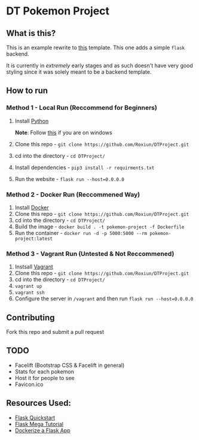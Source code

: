 # DT Pokemon Project

## What is this?
This is an example rewrite to [this](https://github.com/MrMusovic/PokemonProject) template. This one adds a simple `flask` backend.

It is currently in *extremely* early stages and as such doesn't have very good styling since it was solely meant to be a backend template.

## How to run
### Method 1 - Local Run (Reccommend for Beginners)
1. Install [Python](https://www.python.org/downloads/)
   
   **Note**: Follow [this](https://realpython.com/installing-python/#windows) if you are on windows
2. Clone this repo - `git clone https://github.com/Roxiun/DTProject.git`
3. cd into the directory - `cd DTProject/`
4. Install dependencies - `pip3 install -r requirments.txt`
5. Run the website - `flask run --host=0.0.0.0`

### Method 2 - Docker Run (Reccommened Way)
1. Install [Docker](https://www.docker.com/)
2. Clone this repo - `git clone https://github.com/Roxiun/DTProject.git`
3. cd into the directory - `cd DTProject/`
4. Build the image - `docker build . -t pokemon-project -f Dockerfile`
5. Run the container - `docker run -d -p 5000:5000 --rm pokemon-project:latest`

### Method 3 - Vagrant Run (Untested & Not Reccommened)
1. Instsall [Vagrant](https://www.vagrantup.com/)
2. Clone this repo - `git clone https://github.com/Roxiun/DTProject.git`
3. cd into the directory - `cd DTProject/`
4. `vagrant up`
5. `vagrant ssh`
6. Configure the server in `/vagrant` and then run `flask run --host=0.0.0.0`

## Contributing
Fork this repo and submit a pull request

## TODO
* Facelift (Bootstrap CSS & Facelift in general)
* Stats for each pokemon
* Host it for people to see
* Favicon.ico

## Resources Used:
* [Flask Quickstart](https://flask.palletsprojects.com/en/0.12.x/quickstart/)
* [Flask Mega Tutorial](https://blog.miguelgrinberg.com/post/the-flask-mega-tutorial-part-vi-profile-page-and-avatars)
* [Dockerize a Flask App](https://dev.to/riverfount/dockerize-a-flask-app-17ag)
